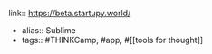 ---
---

link:: https://beta.startupy.world/

- alias:: Sublime
- tags:: #THINKCamp, #app, #[[tools for thought]]